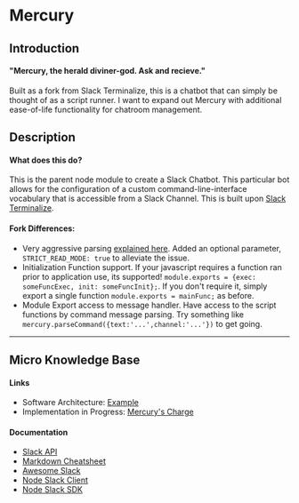 # Mercury
## Introduction
#### "Mercury, the herald diviner-god. Ask and recieve."
Built as a fork from Slack Terminalize, this is a chatbot that can simply be thought of as a script runner. I want to expand out Mercury with additional ease-of-life functionality for chatroom management.

## Description
#### What does this do?
This is the parent node module to create a Slack Chatbot. This particular bot allows for the configuration of a custom command-line-interface vocabulary that is accessible from a Slack Channel. This is built upon [Slack Terminalize](https://github.com/ggauravr/slack-terminalize).

#### Fork Differences:
- Very aggressive parsing [explained here](https://github.com/ggauravr/slack-terminalize/pull/13). Added an optional parameter, `STRICT_READ_MODE: true` to alleviate the issue.
- Initialization Function support. If your javascript requires a function ran prior to application use, its supported! `module.exports = {exec: someFuncExec, init: someFuncInit};`. If you don't require it, simply export a single function `module.exports = mainFunc;` as before.
- Module Export access to message handler. Have access to the script functions by command message parsing. Try something like `mercury.parseCommand({text:'...',channel:'...'})` to get going.

---
## Micro Knowledge Base
#### Links
- Software Architecture: [Example](https://github.com/ggauravr/slack-sample-cli)
- Implementation in Progress: [Mercury's Charge](https://github.com/mstraughan86/Mercurys-Charge)

#### Documentation
- [Slack API](https://api.slack.com/)
- [Markdown Cheatsheet](https://github.com/adam-p/markdown-here/wiki/Markdown-Cheatsheet)
- [Awesome Slack](https://github.com/matiassingers/awesome-slack#javascript)
- [Node Slack Client](https://github.com/slackhq/node-slack-client)
- [Node Slack SDK](https://github.com/slackapi/node-slack-sdk)

